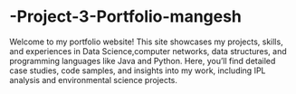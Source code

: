 # -Project-3-Portfolio-mangesh
Welcome to my portfolio website! This site showcases my projects, skills, and experiences in Data Science,computer networks, data structures, and programming languages like Java and Python. Here, you’ll find detailed case studies, code samples, and insights into my work, including IPL analysis and environmental science projects.
